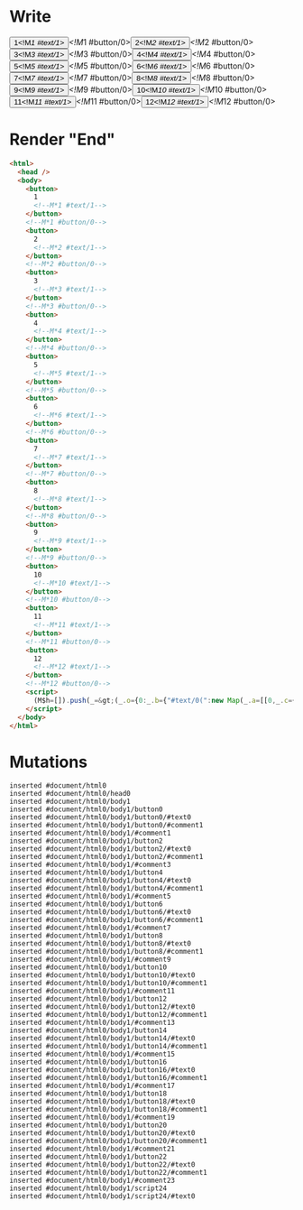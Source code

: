 # Write
  <button>1<!M*1 #text/1></button><!M*1 #button/0><button>2<!M*2 #text/1></button><!M*2 #button/0><button>3<!M*3 #text/1></button><!M*3 #button/0><button>4<!M*4 #text/1></button><!M*4 #button/0><button>5<!M*5 #text/1></button><!M*5 #button/0><button>6<!M*6 #text/1></button><!M*6 #button/0><button>7<!M*7 #text/1></button><!M*7 #button/0><button>8<!M*8 #text/1></button><!M*8 #button/0><button>9<!M*9 #text/1></button><!M*9 #button/0><button>10<!M*10 #text/1></button><!M*10 #button/0><button>11<!M*11 #text/1></button><!M*11 #button/0><button>12<!M*12 #text/1></button><!M*12 #button/0><script>(M$h=[]).push(_=>(_.o={0:_.b={"#text/0(":new Map(_.a=[[0,_.c={num:1}],[1,_.d={num:2}],[2,_.e={num:3}],[3,_.f={num:4}],[4,_.g={num:5}],[5,_.h={num:6}],[6,_.i={num:7}],[7,_.j={num:8}],[8,_.k={num:9}],[9,_.l={num:10}],[10,_.m={num:11}],[11,_.n={num:12}]])},1:_.c,2:_.d,3:_.e,4:_.f,5:_.g,6:_.h,7:_.i,8:_.j,9:_.k,10:_.l,11:_.m,12:_.n},_.c._=_.d._=_.e._=_.f._=_.g._=_.h._=_.i._=_.j._=_.k._=_.l._=_.m._=_.n._=_.b,_.o),[1,"packages/translator-tags/src/__tests__/fixtures/basic-nested-scope-for/template.marko_1_num",2,"packages/translator-tags/src/__tests__/fixtures/basic-nested-scope-for/template.marko_1_num",3,"packages/translator-tags/src/__tests__/fixtures/basic-nested-scope-for/template.marko_1_num",4,"packages/translator-tags/src/__tests__/fixtures/basic-nested-scope-for/template.marko_1_num",5,"packages/translator-tags/src/__tests__/fixtures/basic-nested-scope-for/template.marko_1_num",6,"packages/translator-tags/src/__tests__/fixtures/basic-nested-scope-for/template.marko_1_num",7,"packages/translator-tags/src/__tests__/fixtures/basic-nested-scope-for/template.marko_1_num",8,"packages/translator-tags/src/__tests__/fixtures/basic-nested-scope-for/template.marko_1_num",9,"packages/translator-tags/src/__tests__/fixtures/basic-nested-scope-for/template.marko_1_num",10,"packages/translator-tags/src/__tests__/fixtures/basic-nested-scope-for/template.marko_1_num",11,"packages/translator-tags/src/__tests__/fixtures/basic-nested-scope-for/template.marko_1_num",12,"packages/translator-tags/src/__tests__/fixtures/basic-nested-scope-for/template.marko_1_num",])</script>


# Render "End"
```html
<html>
  <head />
  <body>
    <button>
      1
      <!--M*1 #text/1-->
    </button>
    <!--M*1 #button/0-->
    <button>
      2
      <!--M*2 #text/1-->
    </button>
    <!--M*2 #button/0-->
    <button>
      3
      <!--M*3 #text/1-->
    </button>
    <!--M*3 #button/0-->
    <button>
      4
      <!--M*4 #text/1-->
    </button>
    <!--M*4 #button/0-->
    <button>
      5
      <!--M*5 #text/1-->
    </button>
    <!--M*5 #button/0-->
    <button>
      6
      <!--M*6 #text/1-->
    </button>
    <!--M*6 #button/0-->
    <button>
      7
      <!--M*7 #text/1-->
    </button>
    <!--M*7 #button/0-->
    <button>
      8
      <!--M*8 #text/1-->
    </button>
    <!--M*8 #button/0-->
    <button>
      9
      <!--M*9 #text/1-->
    </button>
    <!--M*9 #button/0-->
    <button>
      10
      <!--M*10 #text/1-->
    </button>
    <!--M*10 #button/0-->
    <button>
      11
      <!--M*11 #text/1-->
    </button>
    <!--M*11 #button/0-->
    <button>
      12
      <!--M*12 #text/1-->
    </button>
    <!--M*12 #button/0-->
    <script>
      (M$h=[]).push(_=&gt;(_.o={0:_.b={"#text/0(":new Map(_.a=[[0,_.c={num:1}],[1,_.d={num:2}],[2,_.e={num:3}],[3,_.f={num:4}],[4,_.g={num:5}],[5,_.h={num:6}],[6,_.i={num:7}],[7,_.j={num:8}],[8,_.k={num:9}],[9,_.l={num:10}],[10,_.m={num:11}],[11,_.n={num:12}]])},1:_.c,2:_.d,3:_.e,4:_.f,5:_.g,6:_.h,7:_.i,8:_.j,9:_.k,10:_.l,11:_.m,12:_.n},_.c._=_.d._=_.e._=_.f._=_.g._=_.h._=_.i._=_.j._=_.k._=_.l._=_.m._=_.n._=_.b,_.o),[1,"packages/translator-tags/src/__tests__/fixtures/basic-nested-scope-for/template.marko_1_num",2,"packages/translator-tags/src/__tests__/fixtures/basic-nested-scope-for/template.marko_1_num",3,"packages/translator-tags/src/__tests__/fixtures/basic-nested-scope-for/template.marko_1_num",4,"packages/translator-tags/src/__tests__/fixtures/basic-nested-scope-for/template.marko_1_num",5,"packages/translator-tags/src/__tests__/fixtures/basic-nested-scope-for/template.marko_1_num",6,"packages/translator-tags/src/__tests__/fixtures/basic-nested-scope-for/template.marko_1_num",7,"packages/translator-tags/src/__tests__/fixtures/basic-nested-scope-for/template.marko_1_num",8,"packages/translator-tags/src/__tests__/fixtures/basic-nested-scope-for/template.marko_1_num",9,"packages/translator-tags/src/__tests__/fixtures/basic-nested-scope-for/template.marko_1_num",10,"packages/translator-tags/src/__tests__/fixtures/basic-nested-scope-for/template.marko_1_num",11,"packages/translator-tags/src/__tests__/fixtures/basic-nested-scope-for/template.marko_1_num",12,"packages/translator-tags/src/__tests__/fixtures/basic-nested-scope-for/template.marko_1_num",])
    </script>
  </body>
</html>
```

# Mutations
```
inserted #document/html0
inserted #document/html0/head0
inserted #document/html0/body1
inserted #document/html0/body1/button0
inserted #document/html0/body1/button0/#text0
inserted #document/html0/body1/button0/#comment1
inserted #document/html0/body1/#comment1
inserted #document/html0/body1/button2
inserted #document/html0/body1/button2/#text0
inserted #document/html0/body1/button2/#comment1
inserted #document/html0/body1/#comment3
inserted #document/html0/body1/button4
inserted #document/html0/body1/button4/#text0
inserted #document/html0/body1/button4/#comment1
inserted #document/html0/body1/#comment5
inserted #document/html0/body1/button6
inserted #document/html0/body1/button6/#text0
inserted #document/html0/body1/button6/#comment1
inserted #document/html0/body1/#comment7
inserted #document/html0/body1/button8
inserted #document/html0/body1/button8/#text0
inserted #document/html0/body1/button8/#comment1
inserted #document/html0/body1/#comment9
inserted #document/html0/body1/button10
inserted #document/html0/body1/button10/#text0
inserted #document/html0/body1/button10/#comment1
inserted #document/html0/body1/#comment11
inserted #document/html0/body1/button12
inserted #document/html0/body1/button12/#text0
inserted #document/html0/body1/button12/#comment1
inserted #document/html0/body1/#comment13
inserted #document/html0/body1/button14
inserted #document/html0/body1/button14/#text0
inserted #document/html0/body1/button14/#comment1
inserted #document/html0/body1/#comment15
inserted #document/html0/body1/button16
inserted #document/html0/body1/button16/#text0
inserted #document/html0/body1/button16/#comment1
inserted #document/html0/body1/#comment17
inserted #document/html0/body1/button18
inserted #document/html0/body1/button18/#text0
inserted #document/html0/body1/button18/#comment1
inserted #document/html0/body1/#comment19
inserted #document/html0/body1/button20
inserted #document/html0/body1/button20/#text0
inserted #document/html0/body1/button20/#comment1
inserted #document/html0/body1/#comment21
inserted #document/html0/body1/button22
inserted #document/html0/body1/button22/#text0
inserted #document/html0/body1/button22/#comment1
inserted #document/html0/body1/#comment23
inserted #document/html0/body1/script24
inserted #document/html0/body1/script24/#text0
```